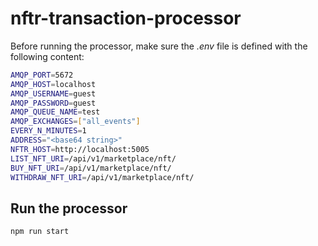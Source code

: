 # nftr-transaction-processor

Before running the processor, make sure the *.env* file is defined with the following content:
```bash
AMQP_PORT=5672
AMQP_HOST=localhost
AMQP_USERNAME=guest
AMQP_PASSWORD=guest
AMQP_QUEUE_NAME=test
AMQP_EXCHANGES=["all_events"]
EVERY_N_MINUTES=1
ADDRESS="<base64 string>"
NFTR_HOST=http://localhost:5005
LIST_NFT_URI=/api/v1/marketplace/nft/
BUY_NFT_URI=/api/v1/marketplace/nft/
WITHDRAW_NFT_URI=/api/v1/marketplace/nft/
```

## Run the processor
```
npm run start
```